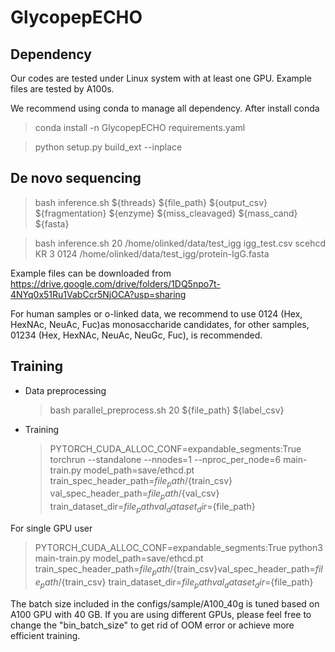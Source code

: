 # GlycopepECHO

## Dependency
Our codes are tested under Linux system with at least one GPU. Example files are tested by A100s.

We recommend using conda to manage all dependency. After install conda

> conda install -n GlycopepECHO requirements.yaml

> python setup.py build_ext --inplace

## De novo sequencing

> bash inference.sh ${threads} ${file_path} ${output_csv} ${fragmentation} ${enzyme} ${miss_cleavaged} ${mass_cand} ${fasta}

> bash inference.sh 20 /home/olinked/data/test_igg igg_test.csv scehcd KR 3 0124 /home/olinked/data/test_igg/protein-IgG.fasta

Example files can be downloaded from https://drive.google.com/drive/folders/1DQ5npo7t-4NYq0x51Ru1VabCcr5NjOCA?usp=sharing

For human samples or o-linked data, we recommend to use 0124 (Hex, HexNAc, NeuAc, Fuc)as monosaccharide candidates, for other samples, 01234 (Hex, HexNAc, NeuAc, NeuGc, Fuc), is recommended.

## Training
* Data preprocessing
  
  > bash parallel_preprocess.sh 20 ${file_path} ${label_csv}
  
* Training

  > PYTORCH_CUDA_ALLOC_CONF=expandable_segments:True torchrun --standalone --nnodes=1 --nproc_per_node=6 main-train.py model_path=save/ethcd.pt train_spec_header_path=${file_path}/${train_csv} val_spec_header_path=${file_path}/${val_csv} train_dataset_dir=${file_path} val_dataset_dir=${file_path}

For single GPU user
  
  > PYTORCH_CUDA_ALLOC_CONF=expandable_segments:True python3 main-train.py model_path=save/ethcd.pt train_spec_header_path=${file_path}/${train_csv}val_spec_header_path=${file_path}/${train_csv} train_dataset_dir=${file_path} val_dataset_dir=${file_path}

The batch size included in the configs/sample/A100_40g is tuned based on A100 GPU with 40 GB. If you are using different GPUs, please feel free to change the "bin_batch_size" to get rid of OOM error or achieve more efficient training.

